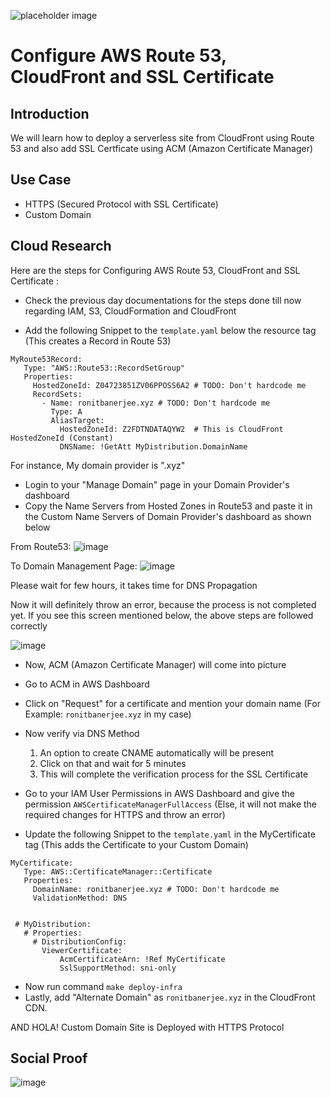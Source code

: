 ![placeholder image](https://miro.medium.com/max/1838/1*778ypl8euW0poV8WpTp_lw.png)

# Configure AWS Route 53, CloudFront and SSL Certificate

## Introduction

We will learn how to deploy a serverless site from CloudFront using Route 53 and also add SSL Certficate using ACM (Amazon Certificate Manager)

## Use Case

- HTTPS (Secured Protocol with SSL Certificate)
- Custom Domain


## Cloud Research

Here are the steps for Configuring AWS Route 53, CloudFront and SSL Certificate :

 - Check the previous day documentations for the steps done till now regarding IAM, S3, CloudFormation and CloudFront
 
 - Add the following Snippet to the ```template.yaml``` below the resource tag
 (This creates a Record in Route 53)
 
 ```
MyRoute53Record:
    Type: "AWS::Route53::RecordSetGroup"
    Properties:
      HostedZoneId: Z04723851ZV06PPOSS6A2 # TODO: Don't hardcode me
      RecordSets:
        - Name: ronitbanerjee.xyz # TODO: Don't hardcode me
          Type: A
          AliasTarget:
            HostedZoneId: Z2FDTNDATAQYW2  # This is CloudFront HostedZoneId (Constant)
            DNSName: !GetAtt MyDistribution.DomainName
 ```
 For instance, My domain provider is ".xyz"
 - Login to your "Manage Domain" page in your Domain Provider's dashboard
 - Copy the Name Servers from Hosted Zones in Route53 and paste it in the Custom Name Servers of Domain Provider's dashboard as shown below
 
From Route53:
![image](https://user-images.githubusercontent.com/91361382/177051906-13497a87-66f4-4525-acbb-ffb4a1fba42a.png)

To Domain Management Page:
![image](https://user-images.githubusercontent.com/91361382/177051908-d379f36c-01d6-4504-92c6-cd99f379b4fc.png)

Please wait for few hours, it takes time for DNS Propagation

Now it will definitely throw an error, because the process is not completed yet. 
If you see this screen mentioned below, the above steps are followed correctly


![image](https://user-images.githubusercontent.com/91361382/177052038-754cd438-05bd-4d24-99a3-3360bd3776b7.png)

 - Now, ACM (Amazon Certificate Manager) will come into picture
 - Go to ACM in AWS Dashboard
 - Click on "Request" for a certificate and mention your domain name
 (For Example: ```ronitbanerjee.xyz``` in my case)
 - Now verify via DNS Method
    1. An option to create CNAME automatically will be present
    2. Click on that and wait for 5 minutes
    3. This will complete the verification process for the SSL Certificate
    
 - Go to your IAM User Permissions in AWS Dashboard and give the permission ```AWSCertificateManagerFullAccess```
 (Else, it will not make the required changes for HTTPS and throw an error)
 
 - Update the following Snippet to the ```template.yaml``` in the MyCertificate tag
 (This adds the Certificate to your Custom Domain)
 
 ```
MyCertificate:
    Type: AWS::CertificateManager::Certificate
    Properties:
      DomainName: ronitbanerjee.xyz # TODO: Don't hardcode me
      ValidationMethod: DNS
      
     
  # MyDistribution:
    # Properties:
      # DistributionConfig:
        ViewerCertificate:
            AcmCertificateArn: !Ref MyCertificate
            SslSupportMethod: sni-only
 ```

 - Now run command ```make deploy-infra```
 - Lastly, add "Alternate Domain" as ```ronitbanerjee.xyz``` in the CloudFront CDN.

AND HOLA! Custom Domain Site is Deployed with HTTPS Protocol

## Social Proof


![image](https://user-images.githubusercontent.com/91361382/177052392-30456b3b-66be-4f2f-bf3b-740d5027313f.png)

